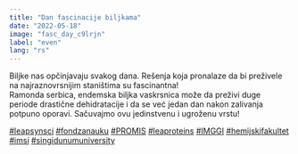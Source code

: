 ```yaml
---
title: "Dan fascinacije biljkama"
date: "2022-05-18"
image: "fasc_day_c9lrjn"
label: "even"
lang: "rs"
---
```


Biljke nas opčinjavaju svakog dana. Rešenja koja pronalaze da bi preživele na najraznovrsnijim staništima su fascinantna!<br/>
Ramonda serbica, endemska biljka vaskrsnica može da preživi duge periode drastične dehidratacije i da se već jedan dan nakon zalivanja potpuno oporavi. Sačuvajmo ovu jedinstvenu i ugroženu vrstu!

<a href=''>#leapsynsci</a> <a href=''>#fondzanauku</a> <a href=''>#PROMIS</a> <a href=''>#leaproteins</a> <a href=''>#IMGGI</a> <a href=''>#hemijskifakultet</a> <a href=''>#imsi</a> <a href=''>#singidunumuniversity</a>
